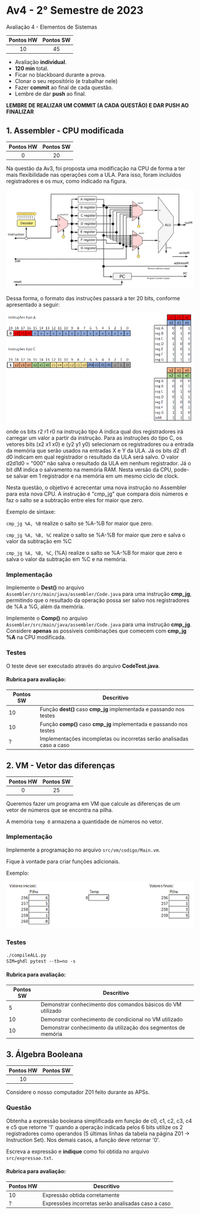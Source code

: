 # Av4 - 2° Semestre de 2023


Avaliação 4 - Elementos de Sistemas

| Pontos HW | Pontos SW |
|:---------:|:---------:|
| 10        | 45        |

- Avaliação **individual**.
- **120 min** total.
- Ficar no blackboard durante a prova.
- Clonar o seu repositório (e trabalhar nele)
- Fazer **commit** ao final de cada questão.
- Lembre de dar **push** ao final.


**LEMBRE DE REALIZAR UM COMMIT (A CADA QUESTÃO) E DAR PUSH AO FINALIZAR**


## 1. Assembler - CPU modificada


| Pontos HW | Pontos SW |
|:---------:|:---------:|
| 0         | 20        |

Na questão da Av3, foi proposta uma modificação na CPU de forma a ter mais flexibilidade nas operações com a ULA. Para isso, foram incluidos registradores e os mux, como indicado na figura.
 

![](figs/CPU_7reg.png) 


Dessa forma, o formato das instruções passará a ter 20 bits, conforme apresentado a seguir:

![](figs/instrucoes.PNG)

onde os bits r2 r1 r0 na instrução tipo A indica qual dos registradores irá carregar um valor a partir da instrução.
Para as instruções do tipo C, os vetores bits (x2 x1 x0) e (y2 y1 y0) selecionam os registradores ou a entrada da memória que serão usados na entradas X e Y da ULA. Já os bits d2 d1 d0 indicam em qual registrador o resultado da ULA será salvo. O valor d2d1d0 = "000" não salva o resultado da ULA em nenhum registrador. Já o bit dM indica o salvamento na memória RAM. Nesta versão da CPU, pode-se salvar em 1 registrador e na memória em um mesmo ciclo de clock.

Nesta questão, o objetivo é acrecentar uma nova instrução no Assembler para esta nova CPU.
A instrução é "cmp_jg" que compara dois números e faz o salto se a subtração entre eles for maior que zero.

Exemplo de sintaxe:

`cmp_jg %A, %B`
realize o salto se %A-%B for maior que zero.

`cmp_jg %A, %B, %C`
realize o salto se %A-%B for maior que zero e salva o valor da subtração em %C

`cmp_jg %A, %B, %C`, (%A)
realize o salto se %A-%B for maior que zero e salva o valor da subtração em %C e na memória.

### Implementação

Implemente o **Dest()** no arquivo `Assembler/src/main/java/assembler/Code.java`  para uma instrução **cmp_jg**, permitindo que o resultado da operação possa ser salvo nos registradores de %A a %G, além da memória.

Implemente o **Comp()** no arquivo `Assembler/src/main/java/assembler/Code.java` para uma instrução **cmp_jg**. Considere **apenas** as possíveis combinações que comecem com **cmp_jg %A** na CPU modificada.


### Testes

O teste deve ser executado através do arquivo **CodeTest.java**.


#### Rubrica para avaliação:

| Pontos SW | Descritivo                                                            |
|-----------|-----------------------------------------------------------------------|
| 10        | Função **dest()** caso **cmp_jg** implementada e passando nos testes  |
| 10        | Função **comp()** caso **cmp_jg** implementada e passando nos testes  |
| ?         | Implementações incompletas ou incorretas serão analisadas caso a caso |


## 2. VM - Vetor das diferenças


| Pontos HW | Pontos SW |
|:---------:|:---------:|
| 0         | 25        |

Queremos fazer um programa em VM que calcule as diferenças de um vetor de números que se encontra na pilha.

A memória `temp 0` armazena a quantidade de números no vetor.
    
### Implementação

Implemente a programação no arquivo `src/vm/codigo/Main.vm`.

Fique à vontade para criar funções adicionais.

Exemplo:

![](figs/pilha.png)

### Testes

```
./compileALL.py
SIM=ghdl pytest --tb=no -s
```

#### Rubrica para avaliação:

| Pontos SW | Descritivo                                                                   |
|-----------|------------------------------------------------------------------------------|
|  5        | Demonstrar conhecimento dos comandos básicos do VM utilizado                 |
| 10        | Demonstrar conhecimento de condicional no VM utilizado                       |
| 10        | Demonstrar conhecimento da utilização dos segmentos de memória               |


## 3. Álgebra Booleana

| Pontos HW | Pontos SW |
|:---------:|:---------:|
| 10        |           |

Considere o nosso computador Z01 feito durante as APSs. 

### Questão

Obtenha a expressão booleana simplificada em função de c0, c1, c2, c3, c4 e c5 que retorne '1' quando a operação indicada pelos 6 bits utilize os 2 registradores como operandos (5 últimas linhas da tabela na página Z01 -> Instruction Set). Nos demais casos, a função deve retornar '0'.

Escreva a expressão e **indique** como foi obtida no arquivo `src/expressao.txt`.

#### Rubrica para avaliação:

| Pontos HW | Descritivo                                                                   |
|-----------|------------------------------------------------------------------------------|
| 10        | Expressão obtida corretamente                      |
| ?         | Expressões incorretas serão analisadas caso a caso |